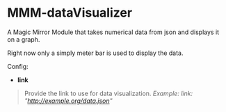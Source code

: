 # MMM-dataVisualizer
A Magic Mirror Module that takes numerical data from json and displays it on a graph.

Right now only a simply meter bar is used to display the data.

Config:
- **link**
> Provide the link to use for data visualization.
> *Example: link: "http://example.org/data.json"*
